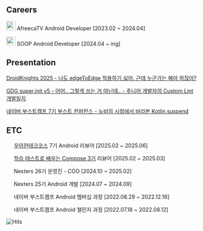 ## Careers

<img src="https://user-images.githubusercontent.com/53300830/224524809-4d03e355-4609-46ff-ac13-85ced0c7d928.png" width="24"/> AfreecaTV Android Developer [2023.02 ~ 2024.04]   

<img src="https://github.com/lee-ji-hoon/lee-ji-hoon/assets/53300830/eef18f9d-8206-479f-8361-d4b9bfbd4d07" width="24" /> SOOP Android Developer [2024.04 ~ ing]

## Presentation

[DroidKnights 2025 - 나도 edgeToEdge 적용하기 싫어. 근데 누군가는 해야 하잖아?](https://speakerdeck.com/leejihoon/droidknights-2025-nado-edgetoedge-jeogyonghagi-silheo-geunde-nugunganeun-haeya-hajanha)

[GDG super.init v5 - 어어.. 그렇게 쓰는 거 아닌데.. - 주니어 개발자의 Custom Lint 개발일지](https://speakerdeck.com/leejihoon/eoeo-dot-geureohge-sseuneun-geo-aninde-dot-junieo-gaebaljayi-custom-lint-gaebalilji-super-init5)

[네이버 부스트캠프 7기 부스트 컨퍼런스 - 뉴비의 시점에서 바라본 Kotlin suspend](https://speakerdeck.com/leejihoon/nyubiyi-sijeomeseo-barabon-kotlin-suspend-neibeo-buseuteukaempeu-7gi-buseuteu-keonpeoreonseu)  

## ETC

<img src="https://avatars.githubusercontent.com/u/45747236?s=200&v=4" width="16"> [우아한테크코스](https://www.woowacourse.io/intro) 7기 Android 리뷰어 [2025.02 ~ 2025.06]

<img src="https://oopy.lazyrockets.com/api/v2/notion/image?src=https%3A%2F%2Fs3-us-west-2.amazonaws.com%2Fsecure.notion-static.com%2F9f316f5b-1e1d-4387-bcdc-9cdd7a225de5%2FSCR-20230610-meu.png&blockId=f14c6eaf-cfe7-4200-8cca-82cc697515a1" width="16"> [학습 테스트로 배우는 Compose 3기](https://edu.nextstep.camp/s/mDJZtGcJ) 리뷰어 [2025.02 ~ 2025.03]

<img src="https://github.com/user-attachments/assets/458ff7ba-5a50-456f-8e6a-7adfe3276e6e" width="16"> Nexters 26기 운영진 - COO [2024.10 ~ 2025.02]

<img src="https://github.com/user-attachments/assets/458ff7ba-5a50-456f-8e6a-7adfe3276e6e" width="16"> Nexters 25기 Android 개발 [2024.07 ~ 2024.09]

<img src="https://user-images.githubusercontent.com/39405316/186857877-b1b4c4e2-5e83-433e-922b-73c61dbdf992.png" width="16"> 네이버 부스트캠프 Android 멤버십 과정 [2022.08.29 ~ 2022.12.16]

<img src="https://user-images.githubusercontent.com/39405316/186857877-b1b4c4e2-5e83-433e-922b-73c61dbdf992.png" width="16"> 네이버 부스트캠프 Android 챌린지 과정 [2022.07.18 ~ 2022.08.12]  


![Hits](https://hit-s.kro.kr/api/count/badge?url=https://github.com/lee-ji-hoon&color=4caf50&r=111)
